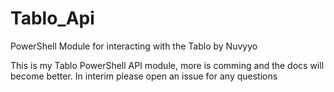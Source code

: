 # Tablo_Api
PowerShell Module for interacting with the Tablo by Nuvyyo

This is my Tablo PowerShell API module, more is comming and the docs will become better. In interim please open an issue for any questions
